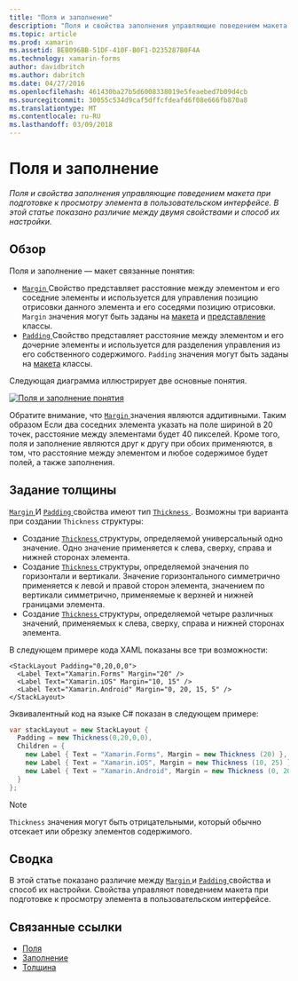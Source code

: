 ```yaml
---
title: "Поля и заполнение"
description: "Поля и свойства заполнения управляющие поведением макета при подготовке к просмотру элемента в пользовательском интерфейсе. В этой статье показано различие между двумя свойствами и способ их настройки."
ms.topic: article
ms.prod: xamarin
ms.assetid: BEB096BB-51DF-410F-B0F1-D235287B0F4A
ms.technology: xamarin-forms
author: davidbritch
ms.author: dabritch
ms.date: 04/27/2016
ms.openlocfilehash: 461430ba27b5d6008338019e5feaebed7b09d4cb
ms.sourcegitcommit: 30055c534d9caf5dffcfdeafd6f08e666fb870a8
ms.translationtype: MT
ms.contentlocale: ru-RU
ms.lasthandoff: 03/09/2018
---
```

# <a name="margin-and-padding"></a>Поля и заполнение

_Поля и свойства заполнения управляющие поведением макета при подготовке к просмотру элемента в пользовательском интерфейсе. В этой статье показано различие между двумя свойствами и способ их настройки._

## <a name="overview"></a>Обзор

Поля и заполнение — макет связанные понятия:

- [ `Margin` ](https://developer.xamarin.com/api/property/Xamarin.Forms.View.Margin/) Свойство представляет расстояние между элементом и его соседние элементы и используется для управления позицию отрисовки данного элемента и его соседями позицию отрисовки. `Margin` значения могут быть заданы на [макета](~/xamarin-forms/user-interface/controls/layouts.md) и [представление](~/xamarin-forms/user-interface/controls/views.md) классы.
- [ `Padding` ](https://developer.xamarin.com/api/property/Xamarin.Forms.Layout.Padding/) Свойство представляет расстояние между элементом и его дочерние элементы и используется для разделения управления из его собственного содержимого. `Padding` значения могут быть заданы на [макета](~/xamarin-forms/user-interface/controls/layouts.md) классы.

Следующая диаграмма иллюстрирует две основные понятия.

[![](margin-and-padding-images/margins-and-padding-sml.png "Поля и заполнение понятия")](margin-and-padding-images/margins-and-padding.png#lightbox "поля и заполнение основные понятия")

Обратите внимание, что [ `Margin` ](https://developer.xamarin.com/api/property/Xamarin.Forms.View.Margin/) значения являются аддитивными. Таким образом Если два соседних элемента указать на поле шириной в 20 точек, расстояние между элементами будет 40 пикселей. Кроме того, поля и заполнение являются друг к другу при обоих применяются, в том, что расстояние между элементом и любое содержимое будет полей, а также заполнения.

## <a name="specifying-a-thickness"></a>Задание толщины

[ `Margin` ](https://developer.xamarin.com/api/property/Xamarin.Forms.View.Margin/) И [ `Padding` ](https://developer.xamarin.com/api/property/Xamarin.Forms.Layout.Padding/) свойства имеют тип [ `Thickness` ](https://developer.xamarin.com/api/type/Xamarin.Forms.Thickness/). Возможны три варианта при создании `Thickness` структуры:

- Создание [ `Thickness` ](https://developer.xamarin.com/api/type/Xamarin.Forms.Thickness/) структуры, определяемой универсальный одно значение. Одно значение применяется к слева, сверху, справа и нижней сторонах элемента.
- Создание [ `Thickness` ](https://developer.xamarin.com/api/type/Xamarin.Forms.Thickness/) структуры, определяемой значения по горизонтали и вертикали. Значение горизонтального симметрично применяется к левой и правой сторон элемента, значением по вертикали симметрично, применяемые к верхней и нижней границами элемента.
- Создание [ `Thickness` ](https://developer.xamarin.com/api/type/Xamarin.Forms.Thickness/) структуры, определяемой четыре различных значений, применяемых к слева, сверху, справа и нижней сторонах элемента.

В следующем примере кода XAML показаны все три возможности:

```xaml
<StackLayout Padding="0,20,0,0">
  <Label Text="Xamarin.Forms" Margin="20" />
  <Label Text="Xamarin.iOS" Margin="10, 15" />
  <Label Text="Xamarin.Android" Margin="0, 20, 15, 5" />
</StackLayout>
```

Эквивалентный код на языке C# показан в следующем примере:

```csharp
var stackLayout = new StackLayout {
  Padding = new Thickness(0,20,0,0),
  Children = {
    new Label { Text = "Xamarin.Forms", Margin = new Thickness (20) },
    new Label { Text = "Xamarin.iOS", Margin = new Thickness (10, 25) },
    new Label { Text = "Xamarin.Android", Margin = new Thickness (0, 20, 15, 5) }
  }
};
```

> [!NOTE]
> `Thickness` значения могут быть отрицательными, который обычно отсекает или обрезку элементов содержимого.

## <a name="summary"></a>Сводка

В этой статье показано различие между [ `Margin` ](https://developer.xamarin.com/api/property/Xamarin.Forms.View.Margin/) и [ `Padding` ](https://developer.xamarin.com/api/property/Xamarin.Forms.Layout.Padding/) свойства и способ их настройки. Свойства управляют поведением макета при подготовке к просмотру элемента в пользовательском интерфейсе.


## <a name="related-links"></a>Связанные ссылки

- [Поля](https://developer.xamarin.com/api/property/Xamarin.Forms.View.Margin/)
- [Заполнение](https://developer.xamarin.com/api/property/Xamarin.Forms.Layout.Padding/)
- [Толщина](https://developer.xamarin.com/api/type/Xamarin.Forms.Thickness/)

